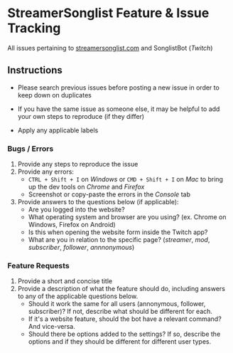 # StreamerSonglist Feature & Issue Tracking
All issues pertaining to [streamersonglist.com](https://www.streamersonglist.com) and SonglistBot (*Twitch*)

## Instructions

- Please search previous issues before posting a new issue in order to keep down on duplicates

- If you have the same issue as someone else, it may be helpful to add your own steps to reproduce (if they differ)

- Apply any applicable labels

### Bugs / Errors

1. Provide any steps to reproduce the issue
2. Provide any errors:
    - `CTRL + Shift + I` on *Windows* or `CMD + Shift + I` on *Mac* to bring up the dev tools on *Chrome* and *Firefox*
    - Screenshot or copy-paste the errors in the *Console* tab
3. Provide answers to the questions below (if applicable):
    - Are you logged into the website?
    - What operating system and browser are you using? (ex. Chrome on Windows, Firefox on Android)
    - Is this when opening the website form inside the Twitch app?
    - What are you in relation to the specific page? (*streamer*, *mod*, *subscriber*, *follower*, *annnonymous*)


### Feature Requests

1. Provide a short and concise title
2. Provide a description of what the feature should do, including answers to any of the applicable questions below.
    - Should it work the same for all users (annonymous, follower, subscriber)? If not, describe what should be different for each.
    - If it's a website feature, should the bot have a relevant command? And vice-versa.
    - Should there be options added to the settings? If so, describe the options and if they should be different for different user types.
